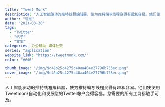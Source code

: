 ```yaml
---
title: "Tweet Monk"
description: "人工智能驱动的推特线程编辑器，使为推特编写线程变得有趣和容易。他们使使用Tweetmonk自动化和发展您的Twitter"
author: "瑞东"
date: "2023-03-30"
tags:
  - "Twitter"
  - "帖子"
  - "文案"
categories: 办公辅助 媒体社交
series: "application"
website_link: "https://tweetmonk.com/"
color: "#666"

thumb_image: "/img/9d49b25c4275c40aa404e27796b733ec.png"
cover_image: "/img/9d49b25c4275c40aa404e27796b733ec.png"
---
```


人工智能驱动的推特线程编辑器，使为推特编写线程变得有趣和容易。他们使使用Tweetmonk自动化和发展您的Twitter帐户变得容易。您需要的所有工具都触手可及。